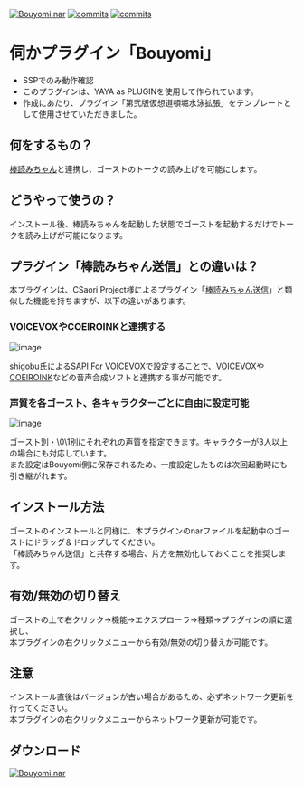 [![Bouyomi.nar](https://img.shields.io/github/v/release/apxxxxxxe/Bouyomi?color=%2367ab7b&label=Bouyomi.nar&logo=github)](https://github.com/apxxxxxxe/Bouyomi/releases/latest/download/Bouyomi.nar) 
[![commits](https://img.shields.io/github/last-commit/apxxxxxxe/Bouyomi?color=%2367ab7b&label=%E6%9C%80%E7%B5%82%E6%9B%B4%E6%96%B0&logo=github)](https://github.com/apxxxxxxe/Bouyomi/commits/main)
[![commits](https://img.shields.io/tokei/lines/github/apxxxxxxe/Bouyomi?color=%2367ab7b)](https://github.com/apxxxxxxe/Bouyomi/commits/main)

# 伺かプラグイン「Bouyomi」

- SSPでのみ動作確認
- このプラグインは、YAYA as PLUGINを使用して作られています。
- 作成にあたり、プラグイン「第弐版仮想道頓堀水泳拡張」をテンプレートとして使用させていただきました。

## 何をするもの？
[棒読みちゃん](https://chi.usamimi.info/Program/Application/BouyomiChan/)と連携し、ゴーストのトークの読み上げを可能にします。

## どうやって使うの？
インストール後、棒読みちゃんを起動した状態でゴーストを起動するだけでトークを読み上げが可能になります。  

## プラグイン「棒読みちゃん送信」との違いは？
本プラグインは、CSaori Project様によるプラグイン「[棒読みちゃん送信](http://ssp.shillest.net/plugin/BouyomiChan.nar)」と類似した機能を持ちますが、以下の違いがあります。

### VOICEVOXやCOEIROINKと連携する
![image](https://user-images.githubusercontent.com/39634779/209463977-936c1485-f9d1-4e83-b046-aa0013d802a9.png)

shigobu氏による[SAPI For VOICEVOX](https://github.com/shigobu/SAPIForVOICEVOX)で設定することで、[VOICEVOX](https://voicevox.hiroshiba.jp/)や[COEIROINK](https://coeiroink.com/)などの音声合成ソフトと連携する事が可能です。

### 声質を各ゴースト、各キャラクターごとに自由に設定可能
![image](https://user-images.githubusercontent.com/39634779/209470769-837cecb2-8ec3-43d9-bd1a-48007f2fe2c1.png)

ゴースト別・\0\1別にそれぞれの声質を指定できます。キャラクターが3人以上の場合にも対応しています。  
また設定はBouyomi側に保存されるため、一度設定したものは次回起動時にも引き継がれます。

## インストール方法
ゴーストのインストールと同様に、本プラグインのnarファイルを起動中のゴーストにドラッグ＆ドロップしてください。  
「棒読みちゃん送信」と共存する場合、片方を無効化しておくことを推奨します。

## 有効/無効の切り替え
ゴーストの上で右クリック→機能→エクスプローラ→種類→プラグインの順に選択し、  
本プラグインの右クリックメニューから有効/無効の切り替えが可能です。

## 注意
インストール直後はバージョンが古い場合があるため、必ずネットワーク更新を行ってください。  
本プラグインの右クリックメニューからネットワーク更新が可能です。

## ダウンロード
[![Bouyomi.nar](https://img.shields.io/github/v/release/apxxxxxxe/Bouyomi?color=%2367ab7b&label=Bouyomi.nar&logo=github)](https://github.com/apxxxxxxe/Bouyomi/releases/latest/download/Bouyomi.nar) 
